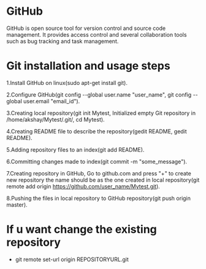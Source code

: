 # GitHub

GitHub is open source tool for version control and source code management.
It provides access control and several collaboration tools such as bug tracking and task management.

# Git installation and usage steps

1.Install GitHub on linux(sudo apt-get install git).

2.Configure GitHub(git config --global user.name "user_name", git config --global user.email "email_id").

3.Creating local repository(git init Mytest, Initialized empty Git repository in /home/akshay/Mytest/.git/, cd Mytest).

4.Creating README file to describe the repository(gedit README, gedit README).

5.Adding repository files to an index(git add README).

6.Committing changes made to index(git commit -m "some_message").

7.Creating repository in GitHub, Go to github.com and press "+" to create new repository the name should be as the one created in local repository(git remote add origin https://github.com/user_name/Mytest.git).

8.Pushing the files in local repository to GitHub repository(git push origin master).

# If u want change the existing repository

- git remote set-url origin REPOSITORYURL.git





